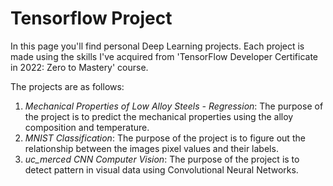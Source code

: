 # Tensorflow Project
In this page you'll find personal Deep Learning projects.
Each project is made using the skills I've acquired from 'TensorFlow Developer Certificate in 2022: Zero to Mastery' course.

The projects are as follows:
1. *Mechanical Properties of Low Alloy Steels - Regression*: The purpose of the project is to predict the mechanical properties using the alloy composition and temperature.
2. *MNIST Classification*: The purpose of the project is to figure out the relationship between the images pixel values and their labels.
3. *uc_merced CNN Computer Vision*: The purpose of the project is to detect pattern in visual data using Convolutional Neural Networks.
